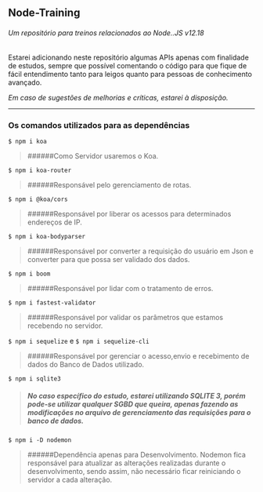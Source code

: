 ## Node-Training
###### Um repositório para treinos relacionados ao Node..JS v12.18

Estarei adicionando neste repositório algumas APIs apenas com finalidade de estudos, sempre que possível comentando o código para que fique de fácil entendimento tanto para leigos quanto para pessoas de conhecimento avançado.

*Em caso de sugestões de melhorias e críticas, estarei à disposição.*

------------

### Os comandos utilizados para as dependências

`$ npm i koa`
> ######Como Servidor usaremos o Koa.

`$ npm i koa-router`
>  ######Responsável pelo gerenciamento de rotas.

`$ npm i @koa/cors`
>  ######Responsável por liberar os acessos para determinados endereços de IP.

`$ npm i koa-bodyparser`
>  ######Responsável por converter a requisição do usuário em Json e converter para que possa ser validado dos dados.

`$ npm i boom`
>  ######Responsável por lidar com o tratamento de erros.

`$ npm i fastest-validator`
>  ######Responsável por validar os parâmetros que estamos recebendo no servidor.

`$ npm i sequelize` e `$ npm i sequelize-cli` 
>  ######Responsável por gerenciar o acesso,envio e recebimento de dados do Banco de Dados utilizado.

`$ npm i sqlite3`
> ##### No caso específico do estudo, estarei utilizando SQLITE 3, porém pode-se utilizar qualquer SGBD que queira, apenas fazendo as modificações no arquivo de gerenciamento das requisições para o banco de dados. 

`$ npm i -D nodemon `
>  ######Dependência apenas para Desenvolvimento. Nodemon fica responsável para atualizar as alterações realizadas durante o desenvolvimento, sendo assim, não necessário ficar reiniciando o servidor a cada alteração.
